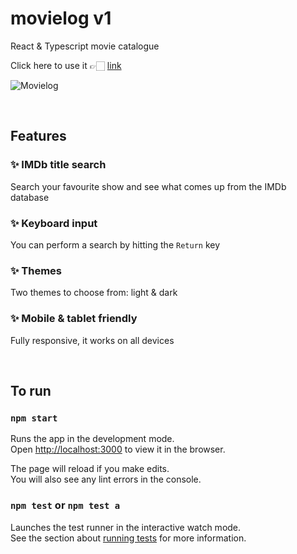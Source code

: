 # movielog v1

React & Typescript movie catalogue

Click here to use it 👉🏻  [link](http://movielog.vercel.app)

![Movielog](https://i.imgur.com/1MzDfxj.png)

<br> 

## Features

### ✨ IMDb title search
Search your favourite show and see what comes up from the IMDb database
### ✨ Keyboard input
You can perform a search by hitting the `Return` key
### ✨ Themes
Two themes to choose from: light & dark
### ✨ Mobile & tablet friendly
Fully responsive, it works on all devices

<br>

## To run

### `npm start`

Runs the app in the development mode.\
Open [http://localhost:3000](http://localhost:3000) to view it in the browser.

The page will reload if you make edits.\
You will also see any lint errors in the console.

### `npm test` or `npm test a`

Launches the test runner in the interactive watch mode.\
See the section about [running tests](https://facebook.github.io/create-react-app/docs/running-tests) for more information.